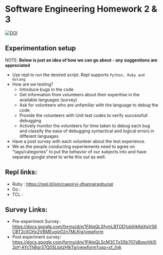 # Software Engineering Homework 2 & 3
[![DOI](https://zenodo.org/badge/289961504.svg)](https://zenodo.org/badge/latestdoi/289961504)


## Experimentation setup 

NOTE: **Below is just an idea of how we can go about - any suggestions are appreciated**
- Use repl to run the desired script. Repl supports `Python, Ruby and Golang`
- How are we testing?
  - Introduce bugs in the code
  - Get information from volunteers about their experitise in the available languages (survey)
  - Ask for volunteers who are unfamiliar with the language to debug the code
  - Provide the volunteers with Unit test codes to verify successfull debugging
  - Actively monitor the volunteers for time taken to debug each bug and classify the ease of debugging syntactical and logical errors in different languages
- Have a post survey with each volunteer about the test experience.
- We as the people conducting experiements need to agree on "tags/categories" to put the behavior of our subjects into and have separate google sheet to write this out as well. 


## Repl links:
  - Ruby : https://repl.it/join/caeojryi-dhanrajraghunat
  - Go : 
  - TCL : 

## Survey Links: 
  - Pre-experiment Survey: https://docs.google.com/forms/d/e/1FAIpQLSfymLBTOD1ubXjkKeXgVS6CBT2cXCHx2VBMEugiz02n7MLKjg/viewform
  - Post experiment survey: https://docs.google.com/forms/d/e/1FAIpQLScM3CTxS5b707sBqsoVkl52pY-AYcThBgr37Q0SLIptzHlkTg/viewform?usp=sf_link
